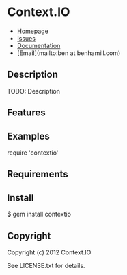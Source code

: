 # Context.IO

* [Homepage](https://github.com/benhamill/contextio#readme)
* [Issues](https://github.com/benhamill/contextio/issues)
* [Documentation](http://rubydoc.info/gems/contextio/frames)
* [Email](mailto:ben at benhamill.com)

## Description

TODO: Description

## Features

## Examples

  require 'contextio'

## Requirements

## Install

  $ gem install contextio

## Copyright

Copyright (c) 2012 Context.IO

See LICENSE.txt for details.
